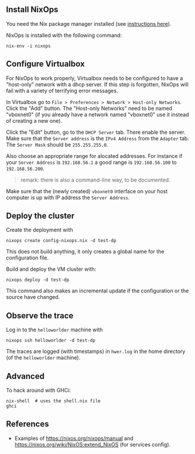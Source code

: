 ## Install NixOps ##

You need the Nix package manager installed (see [instructions
here](http://nixos.org/nix/)).

NixOps is installed with the following command:
```
nix-env -i nixops
```

## Configure Virtualbox ##

For NixOps to work properly, Virtualbox needs to be configured to have
a "host-only" network with a dhcp server. If this step is forgotten,
NixOps will fail with a variety of terrifying error messages.

In Virtualbox go to `File > Preferences > Network > Host-only
Networks`. Click the "Add" button. The "Host-only Networks" need to be
named "vboxnet0" (if you already have a network named "vboxnet0" use
it instead of creating a new one).

Click the "Edit" button, go to the `DHCP Server` tab. There enable the
server. Make sure that the `Server address` is the `IPv4 Address` from
the `Adapter` tab. The `Server Mask` should be `255.255.255.0`.

Also choose an appropriate range for alocated addresses. For instance
if your `Server Address` is `192.168.56.1` a good range is
`192.168.56.100` to `192.168.56.200`.

> remark: there is also a command-line way, to be documented.

Make sure that the (newly created) `vboxnet0` interface on your host
computer is up with IP address the `Server Address`.

## Deploy the cluster ##

Create the deployment with
```
nixops create config-nixops.nix -d test-dp
```
This does not build anything, it only creates a global name for the
configuration file.

Build and deploy the VM cluster with:
```
nixops deploy -d test-dp
```
This command also makes an incremental update if the configuration or
the source have changed.

## Observe the trace ##

Log in to the `helloworlder` machine with
```
nixops ssh helloworlder -d test-dp
```

The traces are logged (with timestamps) in `hwer.log` in the home
directory (of the `helloworlder` machine).

## Advanced ##

To hack around with GHCi:

```
nix-shell  # uses the shell.nix file
ghci
```

## References ##

- Examples of https://nixos.org/nixops/manual and https://nixos.org/wiki/NixOS:extend_NixOS (for services config).

